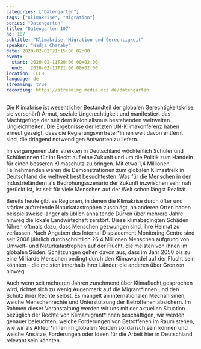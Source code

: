 ```yaml
---
categories: ["Datengarten"]
tags: ["Klimakrise", "Migration"]
series: "Datengarten"
title: "Datengarten 107"
no: 107
subtitle: "Klimakrise, Migration und Gerechtigkeit"
speaker: "Nadja Charaby"
date: 2020-02-02T21:15:00+02:00
event:
  start: 2020-02-11T20:00:00+02:00
  end:   2020-02-11T21:00:00+02:00
location: CCCB
language: de
streaming: true
recording: https://streaming.media.ccc.de/datengarten
---
```

Die Klimakrise ist wesentlicher Bestandteil der globalen Gerechtigkeitskrise, sie verschärft Armut, soziale Ungerechtigkeit und manifestiert das Machtgefüge der seit dem Kolonialismus bestehenden weltweiten Ungleichheiten. Die Ergebnisse der letzten UN-Klimakonferenz haben erneut gezeigt, dass die Regierungsvertreter\*innen weit davon entfernt sind, die dringend notwendigen Antworten zu liefern.

Im vergangenen Jahr streikten in Deutschland wöchtenlich Schüler und Schülerinnen für ihr Recht auf eine Zukunft und um die Politik zum Handeln für einen besseren Klimaschutz zu bringen. Mit etwa 1,4 Millionen Teilnehmenden waren die Demonstrationen zum globalen Klimastreik in Deutschland die weltweit best besuchtesten. Was für die Menschen in den Industrieländern als Bedrohungsszenario der Zukunft inzwischen sehr nah gerückt ist, ist seit für viele Menschen auf der Welt schon längst Realität.

Bereits heute gibt es Regionen, in denen die Klimakrise durch öfter und stärker auftretende Naturkatastrophen zuschlägt, an anderen Orten haben beispielsweise länger als üblich anhaltende Dürren über mehrere Jahre hinweg die lokale Landwirtschaft zerstört. Diese klimabedingten Schäden führen oftmals dazu, dass Menschen gezwungen sind, ihre Heimat zu verlassen. Nach Angaben des Internal Displacement Monitoring Centre sind seit 2008 jährlich durchschnittlich 26,4 Millionen Menschen aufgrund von Umwelt- und Naturkatastrophen auf der Flucht, die meisten von ihnen im globalen Süden. Schätzungen gehen davon aus, dass im Jahr 2050 bis zu eine Milliarde Menschen bedingt durch den Klimawandel auf der Flucht sein könnten - die meisten innerhalb ihrer Länder, die anderen über Grenzen hinweg.

Auch wenn seit mehreren Jahren zunehmend über Klimaflucht gesprochen wird, richtet sich zu wenig Augenmerk auf die Migrant\*innen und den Schutz ihrer Rechte selbst. Es mangelt an internationalen Mechanismen, welche Menschenrechte und Unterstützung der Betroffenen absichern. Im Rahmen dieser Veranstaltung werden wir uns mit der aktuellen Situation bezüglich der Rechte von Klimamigrant\*innen beschäftigen, wir werden genauer beleuchten, welche Forderungen von Betroffenen im Raum stehen, wie wir als Akteur\*innen im globalen Norden solidarisch sein können und welche Ansätze, Forderungen oder Ideen für die Arbeit hier in Deutschland relevant sein könnten.
